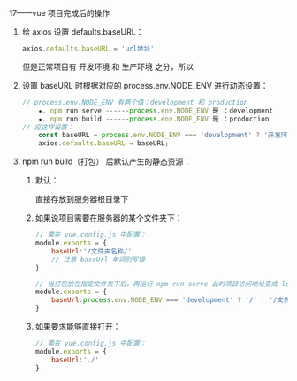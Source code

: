 17——vue 项目完成后的操作

1. 给 axios 设置 defaults.baseURL：

   ```javascript
   axios.defaults.baseURL = 'url地址'
   ```

   但是正常项目有 开发环境 和 生产环境 之分，所以

2. 设置 baseURL 时根据对应的 process.env.NODE_ENV 进行动态设置：

   ```javascript
   // process.env.NODE_ENV 有两个值：development 和 production
       ★. npm run serve ------process.env.NODE_ENV 是 ：development
       ★. npm run build ------process.env.NODE_ENV 是 ：production
   // 应这样设置：
       const baseURL = process.env.NODE_ENV === 'development' ? '开发环境url' : '生产环境url'
       axios.defaults.baseURL = baseURL;
   
   ```

3. npm run build（打包） 后默认产生的静态资源：

   1. 默认：

      直接存放到服务器根目录下

   2. 如果说项目需要在服务器的某个文件夹下：

      ```javascript
      // 需在 vue.config.js 中配置：
      module.exports = {
          baseUrl:'/文件夹名称/' 
          // 注意 baseUrl 单词别写错
      }
      
      // 当打包放在指定文件夹下后，再运行 npm run serve 此时项目访问地址变成 localhost:8080/文件夹名称/,如果不想这样显示（想要显示 localhost:8080/），需配置：
      module.exports = {
          baseUrl:process.env.NODE_ENV === 'development' ? '/' : '/文件夹名称/'
      }
      ```

   3. 如果要求能够直接打开：

      ```javascript
      // 需在 vue.config.js 中配置：
      module.exports = {
          baseUrl:'./'
      }
      ```
